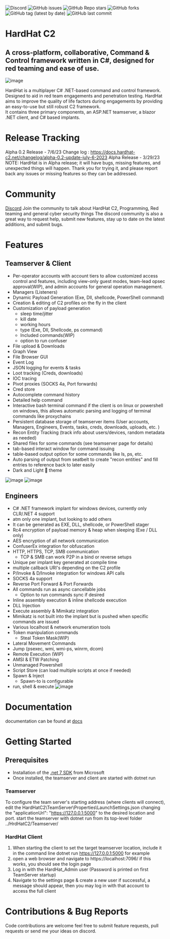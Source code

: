 ![Discord](https://img.shields.io/discord/882642569207644200)
![GitHub issues](https://img.shields.io/github/issues/DragoQCC/HardHatC2)
![GitHub Repo stars](https://img.shields.io/github/stars/DragoQcc/HardHatC2?style=social)
![GitHub forks](https://img.shields.io/github/forks/Dragoqcc/HardHatC2?style=social)
![GitHub tag (latest by date)](https://img.shields.io/github/v/tag/DragoQcc/HardHatc2)
![GitHub last commit](https://img.shields.io/github/last-commit/dragoqcc/hardhatc2)

# HardHat C2 
## A cross-platform, collaborative, Command & Control framework written in C#, designed for red teaming and ease of use.
![image](https://user-images.githubusercontent.com/15575425/228551034-e07df233-63f6-41a2-8b94-6eb840859e82.png)

HardHat is a multiplayer C# .NET-based command and control framework. Designed to aid in red team engagements and penetration testing. HardHat aims to improve the quality of life factors during engagements by providing an easy-to-use but still robust C2 framework.    
It contains three primary components, an ASP.NET teamserver, a blazor .NET client, and C# based implants.

# Release Tracking 
Alpha 0.2 Release - 7/6/23
 Change log : https://docs.hardhat-c2.net/changelog/alpha-0.2-update-july-6-2023 
Alpha Release - 3/29/23
 NOTE: HardHat is in Alpha release; it will have bugs, missing features, and unexpected things will happen. Thank you for trying it, and please report back any issues or missing features so they can be addressed.

# Community 
[Discord](https://discord.gg/npW2yy7JFK) 
Join the community to talk about HardHat C2, Programming, Red teaming and general cyber security things 
The discord community is also a great way to request help, submit new features, stay up to date on the latest additions, and submit bugs. 

# Features 
## Teamserver & Client 
- Per-operator accounts with account tiers to allow customized access control and features, including view-only guest modes, team-lead opsec approval(WIP), and admin accounts for general operation management. 
- Managers (Listeners) 
- Dynamic Payload Generation (Exe, Dll, shellcode, PowerShell command)
- Creation & editing of C2 profiles on the fly in the client
- Customization of payload generation 
  - sleep time/jitter 
  - kill date
  - working hours 
  - type (Exe, Dll, Shellcode, ps command)
  - Included commands(WIP)
  - option to run confuser
- File upload & Downloads 
- Graph View 
- File Browser GUI
- Event Log 
- JSON logging for events & tasks 
- Loot tracking (Creds, downloads)
- IOC tracing 
- Pivot proxies (SOCKS 4a, Port forwards)
- Cred store 
- Autocomplete command history 
- Detailed help command 
- Interactive bash terminal command if the client is on linux or powershell on windows, this allows automatic parsing and logging of terminal commands like proxychains
- Persistent database storage of teamserver items (User accounts, Managers, Engineers, Events, tasks, creds, downloads, uploads, etc. )
- Recon Entity Tracking (track info about users/devices, random metadata as needed)
- Shared files for some commands (see teamserver page for details)
- tab-based interact window for command issuing 
- table-based output option for some commands like ls, ps, etc. 
- Auto parsing of output from seatbelt to create "recon entities" and fill entries to reference back to later easily 
- Dark and Light 🤮 theme 

 ![image](https://user-images.githubusercontent.com/15575425/228551170-cd455c24-3541-47ec-ad85-dcb84ce64075.png)
![image](https://user-images.githubusercontent.com/15575425/228551467-750a5a3a-dcff-4290-968e-7b18598e74b6.png)

 
## Engineers
- C# .NET framework implant for windows devices, currently only CLR/.NET 4 support
- atm only one implant, but looking to add others 
- It can be generated as EXE, DLL, shellcode, or PowerShell stager
- Rc4 encryption of payload memory & heap when sleeping (Exe / DLL only)
- AES encryption of all network communication 
- ConfuserEx integration for obfuscation
- HTTP, HTTPS, TCP, SMB communication
  - TCP & SMB can work P2P in a bind or reverse setups
- Unique per implant key generated at compile time 
- multiple callback URI's depending on the C2 profile 
- P/Invoke & D/Invoke integration for windows API calls 
- SOCKS 4a support 
- Reverse Port Forward & Port Forwards 
- All commands run as async cancellable jobs 
  - Option to run commands sync if desired
- Inline assembly execution & inline shellcode execution
- DLL Injection 
- Execute assembly & Mimikatz integration
- Mimikatz is not built into the implant but is pushed when specific commands are issued
- Various localhost & network enumeration tools 
- Token manipulation commands 
  - Steal Token Mask(WIP) 
- Lateral Movement Commands 
- Jump (psexec, wmi, wmi-ps, winrm, dcom)
- Remote Execution (WIP)
- AMSI & ETW Patching 
- Unmanaged Powershell 
- Script Store (can load multiple scripts at once if needed)
- Spawn & Inject 
  - Spawn-to is configurable 
- run, shell & execute
![image](https://user-images.githubusercontent.com/15575425/228551103-0f1fe1f5-9b2d-42f9-a22d-f929f17b3b93.png)

# Documentation
documentation can be found at [docs](https://docs.hardhat-c2.net/)

# Getting Started 
## Prerequisites
- Installation of the [.net 7 SDK](https://dotnet.microsoft.com/en-us/download/dotnet/7.0) from Microsoft 
- Once installed, the teamserver and client are started with dotnet run
### Teamserver
To configure the team server's starting address (where clients will connect), edit the HardHatC2\TeamServer\Properties\LaunchSettings.json changing the "applicationUrl": "https://127.0.0.1:5000" to the desired location and port. 
start the teamserver with dotnet run from its top-level folder ../HrdHatC2/Teamserver/

### HardHat Client 
1. When starting the client to set the target teamserver location, include it in the command line dotnet run https://127.0.0.1:5000 for example 
2. open a web browser and navigate to https://localhost:7096/ if this works, you should see the login page 
3. Log in with the HardHat_Admin user (Password is printed on first TeamServer startup)
4. Navigate to the settings page & create a new user if successful, a  message should appear, then you may log in with that account to access the full client


# Contributions & Bug Reports 
 Code contributions are welcome feel free to submit feature requests, pull requests or send me your ideas on discord. 

